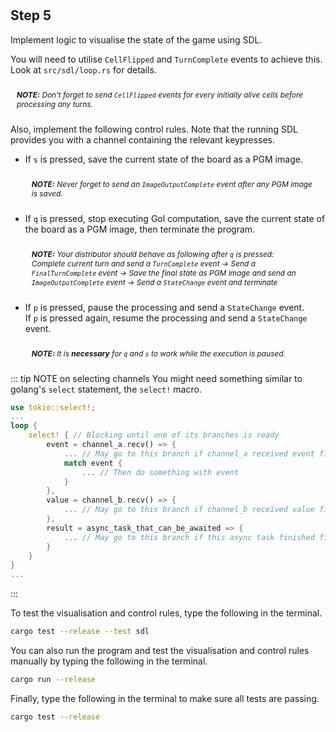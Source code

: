 <!--@include: index.md-->
#

## Step 5

Implement logic to visualise the state of the game using SDL.

You will need to utilise `CellFlipped` and `TurnComplete` events to achieve this.
Look at `src/sdl/loop.rs` for details.

<div class="info custom-block" style="padding: 10px; font-size: 0.85em;">
<em><strong>NOTE:</strong>
Don't forget to send <code>CellFlipped</code> events for every initially alive cells before processing any turns.
</em></div>

Also, implement the following control rules.
Note that the running SDL provides you with a channel containing the relevant keypresses.

- If `s` is pressed, save the current state of the board as a PGM image.
    <div class="info custom-block" style="padding: 10px; font-size: 0.85em;">
    <em><strong>NOTE:</strong>
    Never forget to send an <code>ImageOutputComplete</code> event after any PGM image is saved.
    </em></div>

- If `q` is pressed, stop executing Gol computation, save the current state of the board as a PGM image, then terminate the program.
    <div class="info custom-block" style="padding: 10px; font-size: 0.85em;">
    <em><strong>NOTE:</strong>
    Your distributor should behave as following after <code>q</code> is pressed:<br>
    Complete current turn and send a <code>TurnComplete</code> event ->
    Send a <code>FinalTurnComplete</code> event ->
    Save the final state as PGM image and send an <code>ImageOutputComplete</code> event ->
    Send a <code>StateChange</code> event and terminate
    </em></div>

- If `p` is pressed, pause the processing and send a `StateChange` event.\
  If `p` is pressed again, resume the processing and send a `StateChange` event.
    <div class="info custom-block" style="padding: 10px; font-size: 0.85em;">
    <em><strong>NOTE:</strong>
    It is <strong>necessary</strong> for <code>q</code> and <code>s</code> to work while the execution is paused.
    </em></div>

::: tip NOTE on selecting channels
You might need something similar to golang's `select` statement, the `select!` macro.

``` rust
use tokio::select!;
...
loop {
    select! { // Blocking until one of its branches is ready
        event = channel_a.recv() => {
            ... // May go to this branch if channel_a received event first
            match event {
                ... // Then do something with event
            }
        },
        value = channel_b.recv() => {
            ... // May go to this branch if channel_b received value first
        },
        result = async_task_that_can_be_awaited => {
            ... // May go to this branch if this async task finished first
        }
    }
}
...

```

:::

To test the visualisation and control rules, type the following in the terminal.

``` bash
cargo test --release --test sdl
```

You can also run the program and test the visualisation and control rules manually by typing the following in the terminal.

``` bash
cargo run --release
```

Finally, type the following in the terminal to make sure all tests are passing.

``` bash
cargo test --release
```

